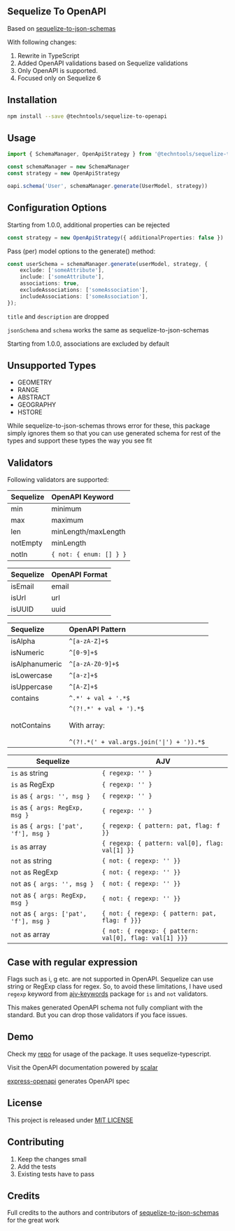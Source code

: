 ## Sequelize To OpenAPI

Based on [sequelize-to-json-schemas](https://github.com/alt3/sequelize-to-json-schemas)

With following changes:

1. Rewrite in TypeScript
2. Added OpenAPI validations based on Sequelize validations
3. Only OpenAPI is supported.
4. Focused only on Sequelize 6

## Installation

```bash
npm install --save @techntools/sequelize-to-openapi
```

## Usage

```typescript
import { SchemaManager, OpenApiStrategy } from '@techntools/sequelize-to-openapi'

const schemaManager = new SchemaManager
const strategy = new OpenApiStrategy

oapi.schema('User', schemaManager.generate(UserModel, strategy))
```

## Configuration Options

Starting from 1.0.0, additional properties can be rejected

```typescript
const strategy = new OpenApiStrategy({ additionalProperties: false })
```

Pass (per) model options to the generate() method:

```typescript
const userSchema = schemaManager.generate(userModel, strategy, {
    exclude: ['someAttribute'],
    include: ['someAttribute'],
    associations: true,
    excludeAssociations: ['someAssociation'],
    includeAssociations: ['someAssociation'],
});
```

`title` and `description` are dropped

`jsonSchema` and `schema` works the same as sequelize-to-json-schemas

Starting from 1.0.0, associations are excluded by default

## Unsupported Types

* GEOMETRY
* RANGE
* ABSTRACT
* GEOGRAPHY
* HSTORE

While sequelize-to-json-schemas throws error for these, this package simply ignores them so that you can use generated schema for rest of the types and support these types the way you see fit

## Validators

Following validators are supported:

| Sequelize | OpenAPI Keyword             |
| :-------- | :-------------------------- |
| min       | minimum                     |
| max       | maximum                     |
| len       | minLength/maxLength         |
| notEmpty  | minLength                   |
| notIn     | `{ not: { enum: [] } }`<br> |

| Sequelize | OpenAPI Format |
| :-------- | :------------- |
| isEmail   | email          |
| isUrl     | url            |
| isUUID    | uuid           |

| Sequelize      | OpenAPI Pattern                                                                             |
| :------------- | :------------------------------------------------------------------------------------------ |
| isAlpha        | `^[a-zA-Z]+$`                                                                               |
| isNumeric      | `^[0-9]+$`                                                                                  |
| isAlphanumeric | `^[a-zA-Z0-9]+$`                                                                            |
| isLowercase    | `^[a-z]+$`                                                                                  |
| isUppercase    | `^[A-Z]+$`                                                                                  |
| contains       | `^.*' + val + '.*$`                                                                         |
| notContains    | `^(?!.*' + val + ').*$`<br><br>With array:<br><br>`^(?!.*(' + val.args.join('\|') + ')).*$` |

| Sequelize                              | AJV                                                    |
| -------------------------------------- | ------------------------------------------------------ |
| `is` as string                         | `{ regexp: '' }`                                       |
| `is` as RegExp                         | `{ regexp: '' }`                                       |
| `is` as `{ args: '', msg }`            | `{ regexp: '' }`                                       |
| `is` as `{ args: RegExp, msg }`        | `{ regexp: '' }`                                       |
| `is` as `{ args: ['pat', 'f'], msg }`  | `{ regexp: { pattern: pat, flag: f }}`                 |
| `is` as array                          | `{ regexp: { pattern: val[0], flag: val[1] }}`         |
| `not` as string                        | `{ not: { regexp: '' }}`                               |
| `not` as RegExp                        | `{ not: { regexp: '' }}`                               |
| `not` as `{ args: '', msg }`           | `{ not: { regexp: '' }}`                               |
| `not` as `{ args: RegExp, msg }`       | `{ not: { regexp: '' }}`                               |
| `not` as `{ args: ['pat', 'f'], msg }` | `{ not: { regexp: { pattern: pat, flag: f }}}`         |
| `not` as array                         | `{ not: { regexp: { pattern: val[0], flag: val[1] }}}` |

## Case with regular expression

Flags such as i, g etc. are not supported in OpenAPI. Sequelize can use string or RegExp class for regex. So, to avoid these limitations, I have used `regexp` keyword from [ajv-keywords](https://github.com/ajv-validator/ajv-keywords) package for `is` and `not` validators.

This makes generated OpenAPI schema not fully compliant with the standard. But you can drop those validators if you face issues.

## Demo

Check my [repo](https://github.com/techntools/sequelize-to-openapi-demo) for usage of the package. It uses sequelize-typescript.

Visit the OpenAPI documentation powered by [scalar](https://www.scalar.com/)

[express-openapi](https://github.com/wesleytodd/express-openapi) generates OpenAPI spec

## License

This project is released under [MIT LICENSE](https://github.com/techntools/sequelize-to-openapi/blob/master/LICENSE.txt)

## Contributing

1. Keep the changes small
2. Add the tests
3. Existing tests have to pass

## Credits

Full credits to the authors and contributors of [sequelize-to-json-schemas](https://github.com/alt3/sequelize-to-json-schemas) for the great work
